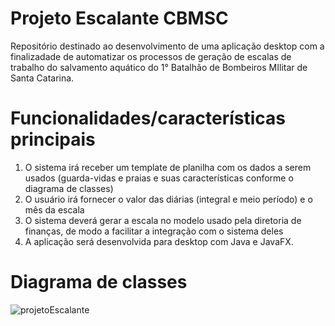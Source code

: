 # Projeto Escalante CBMSC
Repositório destinado ao desenvolvimento de uma aplicação desktop com a finalizadade de automatizar os processos de geração de escalas de trabalho do salvamento aquático do 1° Batalhão de Bombeiros MIlitar de Santa Catarina.

# Funcionalidades/características principais
1. O sistema irá receber um template de planilha com os dados a serem usados (guarda-vidas e praias e suas características conforme o diagrama de classes)
2. O usuário irá fornecer o valor das diárias (integral e meio período) e o mês da escala
3. O sistema deverá gerar a escala no modelo usado pela diretoria de finanças, de modo a facilitar a integração com o sistema deles
4. A aplicação será desenvolvida para desktop com Java e JavaFX.

# Diagrama de classes
![projetoEscalante](https://github.com/user-attachments/assets/8dd15f4e-4b06-4dfa-93bd-1404acce414c)
